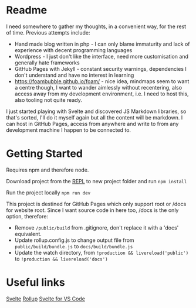 # Readme

I need somewhere to gather my thoughts, in a convenient way, for the rest of time.
Previous attempts include:
- Hand made blog written in php - I can only blame immaturity and lack of experience with decent programming languages
- Wordpress - I just don't like the interface, need more customisation and generally hate frameworks
- GitHub Pages with Jekyll - constant security warnings, dependencies I don't understand and have no interest in learning
- https://foambubble.github.io/foam/ - nice idea, mindmaps seem to want a centre though, I want to wander aimlessly without recentering, also access away from my development environment, i.e. I need to host this, also tooling not quite ready.

I just started playing with Svelte and discovered JS Markdown libraries, so that's sorted, I'll do it myself again but all the content will be markdown.
I can host in GitHub Pages, access from anywhere and write to from any development machine I happen to be connected to.


# Getting Started

Requires npm and therefore node.

Download project from the [REPL](https://svelte.dev/repl) to new project folder and run `npm install`

Run the project locally `npm run dev`

This project is destined for GitHub Pages which only support root or /docs for website root.
Since I want source code in here too, /docs is the only option, therefore:
- Remove `/public/build` from .gitignore, don't replace it with a 'docs' equivalent.
- Update rollup.config.js to change output file from `public/build/bundle.js` to `docs/build/bundle.js`
- Update the watch directory, from `!production && livereload('public')` to `!production && livereload('docs')`



# Useful links

[Svelte](https://svelte.dev)
[Rollup](https://rollupjs.org)
[Svelte for VS Code](https://marketplace.visualstudio.com/items?itemName=svelte.svelte-vscode)

